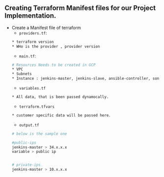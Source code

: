 ## Creating Terraform Manifest files for our Project Implementation.
* Create a Manifest file of terraform
    * `providers.tf`:
    ```bash
    * terraform version
    * WHo is the provider , provider version
    ```
    * `main.tf`: 
    ```bash
    # Resources Needs to be created in GCP
    * VPC
    * Subnets
    * Instance : jenkins-master, jenkins-slave, ansible-controller, sonar, nexus , GKE Cluster
    ```
    * `variables.tf`
    ```bash
    * All data, that is been passed dynamocally. 
    ```
    * `terraform.tfvars`
    ```bash
    * customer specific data will be passed here.
    ```
    * `output.tf`
    ```bash
    # below is the sample one

    #public-ips
    jenkins-master > 34.x.x.x
    variable > public ip


    # private-ips
    jenkins-master > 10.x.x.x
    ```